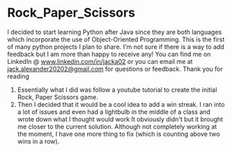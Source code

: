# Rock_Paper_Scissors
I decided to start learning Python after Java since they are both languages which incorporate the use of Object-Oriented Programming.
This is the first of many python projects I plan to share.
I'm not sure if there is a way to add feedback but I am more than happy to receive any! You can find me on LinkedIn @ www.linkedin.com/in/jacka02 or you can email me at jack.alexander20202@gmail.com for questions or feedback. Thank you for reading
1. Essentially what I did was follow a youtube tutorial to create the initial Rock, Paper Scissors game. 
2. Then I decided that it would be a cool idea to add a win streak. I ran into a lot of issues and even had a lightbulb in the middle of a class and wrote down what I thought would work
It obviously didn't but it brought me closer to the current solution. Although not completely working at the moment, I have one more thing to fix (which is counting above two wins in a row).
